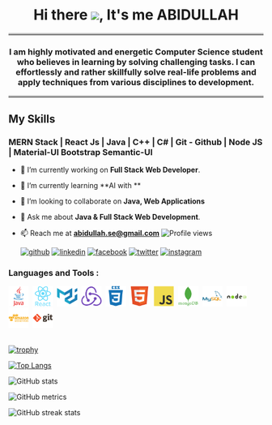 <h1 align="center">Hi there  <img src="https://media.giphy.com/media/hvRJCLFzcasrR4ia7z/giphy.gif" width="30px"/>, It's me ABIDULLAH</h1>
  <hr style=" border-top: 3px solid #bbb">
  <h3 align="center"> I am highly motivated and energetic Computer Science student who believes in learning by solving challenging tasks. I can effortlessly and rather skillfully solve real-life problems and apply techniques from various disciplines to development. </h3>
<hr style=" border-top: 3px solid #bbb">
<h2> My Skills </h2>
<h3>MERN Stack | React Js | Java | C++ | C# | Git - Github | Node JS | Material-UI Bootstrap Semantic-UI </h3>
 
- 🔭 I’m currently working on  **Full Stack Web Developer**. 
- 🌱 I’m currently learning **AI with **
- 👯 I’m looking to collaborate on **Java, Web Applications**  
- 💬 Ask me about **Java & Full Stack Web Development**.  
- 📫 Reach me at **abidullah.se@gmail.com**
  ![Profile views](https://gpvc.arturio.dev/ABIDULLAH786)  
 
    [<img src='https://img.icons8.com/nolan/64/github.png' alt='github' height='40'>](https://github.com/abidullah786)      [<img src='https://img.icons8.com/nolan/64/linkedin-circled.png' alt='linkedin' height='40'>](https://www.linkedin.com/in/abidullah786)    [<img src='https://img.icons8.com/nolan/64/facebook-new.png' alt='facebook' height='40'>](https://www.facebook.com/abidullah786)     [<img src='https://img.icons8.com/nolan/64/twitter-circled.png' alt='twitter' height='40'>](https://twitter.com/abidullah_786/)    [<img src='https://img.icons8.com/nolan/64/instagram-new.png' alt='instagram' height='40'>](https://www.instagram.com/abidullah786/) 


<h3>Languages and Tools :</h3>
<div>
  <img src="https://github.com/devicons/devicon/blob/master/icons/java/java-original-wordmark.svg" title="Java" alt="Java" width="40" height="40"/>&nbsp;
  <img src="https://github.com/devicons/devicon/blob/master/icons/react/react-original-wordmark.svg" title="React" alt="React" width="40" height="40"/>&nbsp;
  <img src="https://github.com/devicons/devicon/blob/master/icons/materialui/materialui-original.svg" title="Material UI" alt="Material UI" width="40" height="40"/>&nbsp;
  <img src="https://github.com/devicons/devicon/blob/master/icons/redux/redux-original.svg" title="Redux" alt="Redux " width="40" height="40"/>&nbsp;
  <img src="https://github.com/devicons/devicon/blob/master/icons/css3/css3-plain-wordmark.svg"  title="CSS3" alt="CSS" width="40" height="40"/>&nbsp;
  <img src="https://github.com/devicons/devicon/blob/master/icons/html5/html5-original.svg" title="HTML5" alt="HTML" width="40" height="40"/>&nbsp;
  <img src="https://github.com/devicons/devicon/blob/master/icons/javascript/javascript-original.svg" title="JavaScript" alt="JavaScript" width="40" height="40"/>&nbsp;
  <img src="https://github.com/devicons/devicon/blob/master/icons/mongodb/mongodb-plain-wordmark.svg" title="Gatsby"  alt="Gatsby" width="40" height="40"/>&nbsp;
  <img src="https://github.com/devicons/devicon/blob/master/icons/mysql/mysql-original-wordmark.svg" title="MySQL"  alt="MySQL" width="40" height="40"/>&nbsp;
  <img src="https://github.com/devicons/devicon/blob/master/icons/nodejs/nodejs-original-wordmark.svg" title="NodeJS" alt="NodeJS" width="40" height="40"/>&nbsp;
  <img src="https://github.com/devicons/devicon/blob/master/icons/amazonwebservices/amazonwebservices-plain-wordmark.svg" title="AWS" alt="AWS" width="40" height="40"/>&nbsp;
  <img src="https://github.com/devicons/devicon/blob/master/icons/git/git-original-wordmark.svg" title="Git" **alt="Git" width="40" height="40"/>
</div>



<br/>


[![trophy](https://github-profile-trophy.vercel.app/?username=ABIDULLAH786)](https://github.com/ryo-ma/github-profile-trophy)

[![Top Langs](https://github-readme-stats.vercel.app/api/top-langs/?username=ABIDULLAH786)](https://github.com/anuraghazra/github-readme-stats)

![GitHub stats](https://github-readme-stats.vercel.app/api?username=ABIDULLAH786&show_icons=true&theme=dark)  

![GitHub metrics](https://metrics.lecoq.io/ABIDULLAH786)  

![GitHub streak stats](https://github-readme-streak-stats.herokuapp.com/?user=ABIDULLAH786)  

<!--
**ABIDULLAH786/ABIDULLAH786** is a ✨ _special_ ✨ repository because its `README.md` (this file) appears on your GitHub profile.

Here are some ideas to get you started:

- 🔭 I’m currently working on ...
- 🌱 I’m currently learning ...
- 👯 I’m looking to collaborate on ...
- 🤔 I’m looking for help with ...
- 💬 Ask me about ...
- 📫 How to reach me: ...
- 😄 Pronouns: ...
- ⚡ Fun fact: ...
-->
